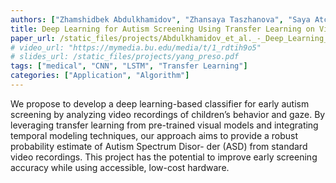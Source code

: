 ```yaml
---
authors: ["Zhamshidbek Abdulkhamidov", "Zhansaya Taszhanova", "Saya Atchibay"]
title: Deep Learning for Autism Screening Using Transfer Learning on Video Data
paper_url: /static_files/projects/Abdulkhamidov_et_al._-_Deep_Learning_for_Autism_Sc.pdf
# video_url: "https://mymedia.bu.edu/media/t/1_rdtih9o5"
# slides_url: /static_files/projects/yang_preso.pdf
tags: ["medical", "CNN", "LSTM", "Transfer Learning"]
categories: ["Application", "Algorithm"]
---
```


We propose to develop a deep learning-based classifier for early autism screening
by analyzing video recordings of children’s behavior and gaze. By leveraging transfer
learning from pre-trained visual models and integrating temporal modeling techniques,
our approach aims to provide a robust probability estimate of Autism Spectrum Disor-
der (ASD) from standard video recordings. This project has the potential to improve
early screening accuracy while using accessible, low-cost hardware.
